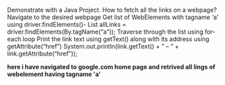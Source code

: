 Demonstrate with a Java Project.
How to fetch all the links on a webpage?
Navigate to the desired webpage
Get list of WebElements with tagname ‘a’ using driver.findElements()-
List<WebElement> allLinks = driver.findElements(By.tagName(“a”));
Traverse through the list using for-each loop
Print the link text using getText() along with its address using getAttribute(“href”)
System.out.println(link.getText() + ” – ” + link.getAttribute(“href”));


**here i have navigated to google.com home page and retrived all lings of webelement having tagname 'a'**
